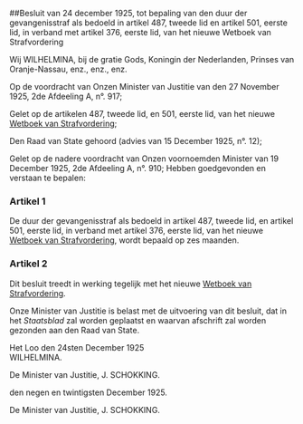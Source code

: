 <meta http-equiv='Content-Type' content='text/html; charset=utf-8' />

##Besluit van 24 december 1925, tot bepaling van den duur der gevangenisstraf als bedoeld in artikel 487, tweede lid en artikel 501, eerste lid, in verband met artikel 376, eerste lid, van het nieuwe Wetboek van Strafvordering

Wij WILHELMINA, bij de gratie Gods, Koningin der Nederlanden, Prinses van Oranje-Nassau, enz., enz., enz.

Op de voordracht van Onzen Minister van Justitie van den 27 November 1925, 2de Afdeeling A, n°. 917;

Gelet op de artikelen 487, tweede lid, en 501, eerste lid, van het nieuwe [Wetboek van Strafvordering](../../../../../../../../../../../../../../wet/wet/van/15/januari/1921/BWBR0001903/README.md);

Den Raad van State gehoord (advies van 15 December 1925, n°. 12);

Gelet op de nadere voordracht van Onzen voornoemden Minister van 19 December 1925, 2de Afdeeling A, n°. 910;
Hebben goedgevonden en verstaan te bepalen:    

### Artikel  1  

De duur der gevangenisstraf als bedoeld in artikel 487, tweede lid, en artikel 501, eerste lid, in verband met artikel 376, eerste lid, van het nieuwe [Wetboek van Strafvordering](../../../../../../../../../../../../../../wet/wet/van/15/januari/1921/BWBR0001903/README.md), wordt bepaald op zes maanden. 

### Artikel  2  

Dit besluit treedt in werking tegelijk met het nieuwe [Wetboek van Strafvordering](../../../../../../../../../../../../../../wet/wet/van/15/januari/1921/BWBR0001903/README.md). 

Onze Minister van Justitie is belast met de uitvoering van dit besluit, dat in het *Staatsblad* zal worden geplaatst en waarvan afschrift zal worden gezonden aan den Raad van State.   

Het Loo 
den 24sten December 1925  
WILHELMINA.  

De Minister van Justitie, 
J. SCHOKKING.   

den negen en twintigsten December 1925. 

De Minister van Justitie, 
J. SCHOKKING.    
